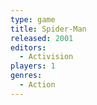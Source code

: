 ```yaml
---
type: game
title: Spider-Man
released: 2001
editors: 
  - Activision
players: 1
genres:
  - Action
---
```

